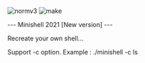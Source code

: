 ![normv3](https://github.com/busshi/minishell/actions/workflows/norm.yml/badge.svg) ![make](https://github.com/busshi/minishell/actions/workflows/make.yml/badge.svg)


--- Minishell 2021 [New version] ---


Recreate your own shell...


Support -c option. Example : ./minishell -c ls
